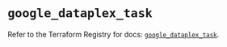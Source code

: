 # `google_dataplex_task`

Refer to the Terraform Registry for docs: [`google_dataplex_task`](https://registry.terraform.io/providers/hashicorp/google/6.20.0/docs/resources/dataplex_task).
